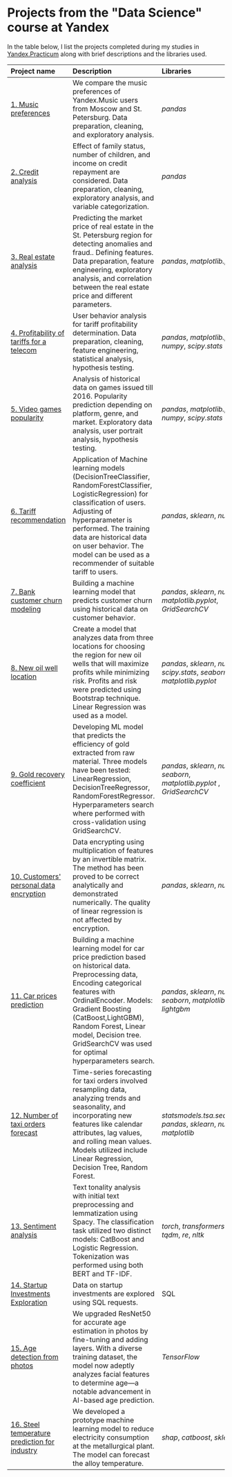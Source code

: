 # Projects from the "Data Science" course at Yandex

In the table below, I list the projects completed during my studies in  [Yandex.Practicum](https://practicum.yandex.com/data-scientist/)
along with brief descriptions and the libraries used.



| Project name  | Description | Libraries |
| :------------- | :------------- |:-------------|
| [1. Music preferences](01_yandex_music)  | We compare the music preferences of Yandex.Music users from Moscow and St. Petersburg. Data preparation, cleaning, and exploratory analysis. | *pandas* |
| [2. Сredit analysis](02_credit_scoring) | Effect of family status, number of children, and income on credit repayment are considered. Data preparation, cleaning, exploratory analysis, and variable categorization.	 | *pandas*|
| [3. Real estate analysis](03_real_estate_prices)| Predicting the market price of real estate in the St. Petersburg region for detecting anomalies and fraud.. Defining features. Data preparation, feature engineering, exploratory analysis, and correlation between the real estate price and different parameters.	 | *pandas*, *matplotlib.pyplot* |
| [4. Profitability of tariffs for a telecom](04_telecom_tariff) | User behavior analysis for tariff profitability determination. Data preparation, cleaning, feature engineering, statistical analysis, hypothesis testing. | *pandas*, *matplotlib.pyplot*, *numpy*, *scipy.stats* |
| [5. Video games popularity](05_games)| Analysis of historical data on games issued till 2016. Popularity prediction depending on platform, genre, and market. Exploratory data analysis, user portrait analysis, hypothesis testing.	 | *pandas*, *matplotlib.pyplot*, *numpy*, *scipy.stats* |
| [6. Tariff recommendation](06_users_classification)| Application of Machine learning models (DecisionTreeClassifier, RandomForestClassifier, LogisticRegression) for classification of users. Adjusting of hyperparameter is performed. The training data are historical data on user behavior. The model can be used as a recommender of suitable tariff to users. | *pandas*, *sklearn*, *numpy* |
| [7. Bank customer churn modeling](07_bank_customer_churn_modeling) | Building a machine learning model that predicts customer churn using historical data on customer behavior. | *pandas*, *sklearn*, *numpy*, *matplotlib.pyplot*, *GridSearchCV* |
| [8. New oil well location](08_oil_extraction_location) | Create a model that analyzes data from three locations for choosing the region for new oil wells that will maximize profits while minimizing risk. Profits and risk were predicted using Bootstrap technique. Linear Regression was used as a model. | *pandas*, *sklearn*, *numpy*, *scipy.stats*, *seaborn*, *matplotlib.pyplot* |
| [9. Gold recovery coefficient](09_gold_recovery) | Developing ML model that predicts the efficiency of gold extracted from raw material. Three models have been tested: LinearRegression, DecisionTreeRegressor, RandomForestRegressor. Hyperparameters search where performed with cross-validation using GridSearchCV. | *pandas*, *sklearn*, *numpy*, *seaborn*, *matplotlib.pyplot* , *GridSearchCV*|
| [10. Customers' personal data encryption](10_customer_data_encryption) | Data encrypting using multiplication of features by an invertible matrix. The method has been proved to be correct analytically and demonstrated numerically. The quality of linear regression is not affected by encryption. | *pandas*, *sklearn*, *numpy* |
| [11. Car prices prediction](11_car_prices_boosting) | Building a machine learning model for car price prediction based on historical data. Preprocessing data, Encoding categorical features with OrdinalEncoder. Models: Gradient Boosting (CatBoost,LightGBM), Random Forest, Linear model, Decision tree. GridSearchCV was used for optimal hyperparameters search. | *pandas*, *sklearn*, *numpy*, *seaborn*, *matplotlib*, *lightgbm* |
| [12. Number of taxi orders forecast](12_time_series) | Time-series forecasting for taxi orders involved resampling data, analyzing trends and seasonality, and incorporating new features like calendar attributes, lag values, and rolling mean values. Models utilized include Linear Regression, Decision Tree, Random Forest.	 | *statsmodels.tsa.seasonal*, *pandas*, *sklearn*, *numpy*, *matplotlib* |
| [13. Sentiment analysis](13_nlp) | Text tonality analysis with initial text preprocessing and lemmatization using Spacy. The classification task utilized two distinct models: CatBoost and Logistic Regression. Tokenization was performed using both BERT and TF-IDF.| *torch*, *transformers*, *nltk*, *tqdm*,  *re*, *nltk* |
| [14. Startup Investments Exploration](14_sql) | Data on startup investments are explored using SQL requests. | SQL |
| [15. Age detection from photos](15_cv) | We upgraded ResNet50 for accurate age estimation in photos by fine-tuning and adding layers. With a diverse training dataset, the model now adeptly analyzes facial features to determine age—a notable advancement in AI-based age prediction. | *TensorFlow* |
| [16. Steel temperature prediction for industry](16_industry)| We developed a prototype machine learning model to reduce electricity consumption at the metallurgical plant. The model can forecast the alloy temperature. | *shap*, *catboost*, *sklearn* |














